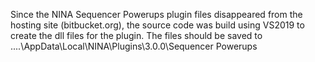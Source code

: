 Since the NINA Sequencer Powerups plugin files disappeared from the hosting site (bitbucket.org), the source code was build using VS2019 to create the dll files for the plugin. 
The files should be saved to ....\AppData\Local\NINA\Plugins\3.0.0\Sequencer Powerups
